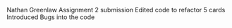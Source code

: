 Nathan Greenlaw
Assignment 2 submission
Edited code to refactor 5 cards 
Introduced Bugs into the code
